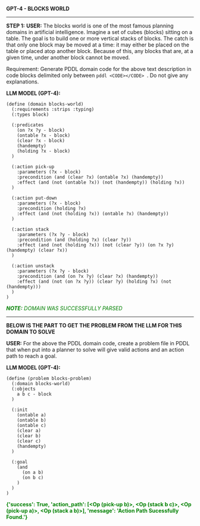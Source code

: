 **GPT-4 - BLOCKS WORLD**

---
**STEP 1:**
**USER:**
The blocks world is one of the most famous planning domains in artificial intelligence. Imagine a set of cubes (blocks) sitting on a table. The goal is to build one or more vertical stacks of blocks. The catch is that only one block may be moved at a time: it may either be placed on the table or placed atop another block. Because of this, any blocks that are, at a given time, under another block cannot be moved.

Requirement: Generate PDDL domain code for the above text description in code blocks delimited only between ```pddl <CODE></CODE> ```. Do not give any explanations.

**LLM MODEL (GPT-4):**
```
(define (domain blocks-world)
  (:requirements :strips :typing)
  (:types block)

  (:predicates
    (on ?x ?y - block)
    (ontable ?x - block)
    (clear ?x - block)
    (handempty)
    (holding ?x - block)
  )

  (:action pick-up
    :parameters (?x - block)
    :precondition (and (clear ?x) (ontable ?x) (handempty))
    :effect (and (not (ontable ?x)) (not (handempty)) (holding ?x))
  )

  (:action put-down
    :parameters (?x - block)
    :precondition (holding ?x)
    :effect (and (not (holding ?x)) (ontable ?x) (handempty))
  )

  (:action stack
    :parameters (?x ?y - block)
    :precondition (and (holding ?x) (clear ?y))
    :effect (and (not (holding ?x)) (not (clear ?y)) (on ?x ?y) (handempty) (clear ?x))
  )

  (:action unstack
    :parameters (?x ?y - block)
    :precondition (and (on ?x ?y) (clear ?x) (handempty))
    :effect (and (not (on ?x ?y)) (clear ?y) (holding ?x) (not (handempty)))
  )
)
```

<span style="color:green">_**NOTE:** DOMAIN WAS SUCCESSFULLY PARSED_</span>

---

**BELOW IS THE PART TO GET THE PROBLEM FROM THE LLM FOR THIS DOMAIN TO SOLVE**

**USER:**
For the above the PDDL domain code, create a problem file in PDDL that when put into a planner to solve will give valid actions and an action path to reach a goal.

**LLM MODEL (GPT-4):**
```
(define (problem blocks-problem)
  (:domain blocks-world)
  (:objects
    a b c - block
  )

  (:init
    (ontable a)
    (ontable b)
    (ontable c)
    (clear a)
    (clear b)
    (clear c)
    (handempty)
  )

  (:goal
    (and
      (on a b)
      (on b c)
    )
  )
)
```

**<span style="color:green">{'success': True, 'action_path': [<Op (pick-up b)>, <Op (stack b c)>, <Op (pick-up a)>, <Op (stack a b)>], 'message': 'Action Path Sucessfully Found.'}</span>**